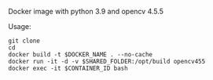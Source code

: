 Docker image with python 3.9 and opencv 4.5.5

Usage:

    git clone
    cd 
    docker build -t $DOCKER_NAME . --no-cache
    docker run -it -d -v $SHARED_FOLDER:/opt/build opencv455
    docker exec -it $CONTAINER_ID bash
